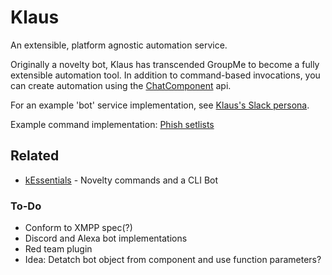# Klaus
An extensible, platform agnostic automation service.

Originally a novelty bot, Klaus has transcended GroupMe to become a fully extensible automation tool. In addition to command-based invocations, you can create automation using the [ChatComponent](src/chat-component.js) api.

For an example 'bot' service implementation, see [Klaus's Slack persona](src/bots/slack.js).

Example command implementation: [Phish setlists](src/commands/phish.js)

## Related
- [kEssentials](https://github.com/tillson/kEssentials) - Novelty commands and a CLI Bot

### To-Do
- Conform to XMPP spec(?)
- Discord and Alexa bot implementations
- Red team plugin
- Idea: Detatch bot object from component and use function parameters?
